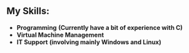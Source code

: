## My Skills:
  * **Programming** __(Currently have a bit of experience with C)__
  * **Virtual Machine Management**
  * **IT Support** __(involving mainly Windows and Linux)__
